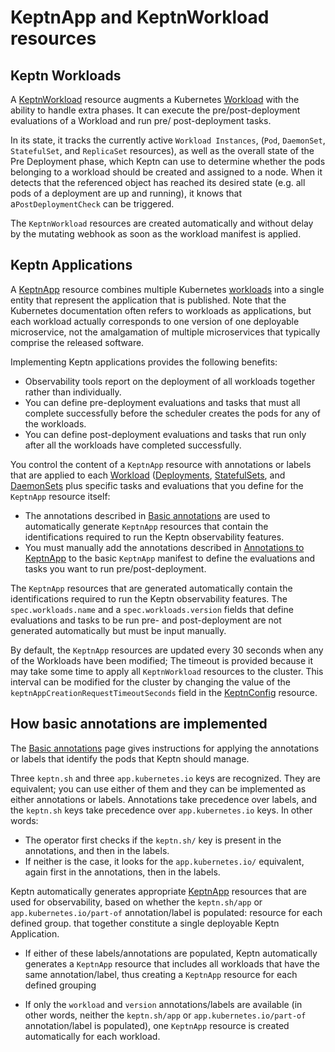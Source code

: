 # KeptnApp and KeptnWorkload resources

## Keptn Workloads

A
[KeptnWorkload](../../reference/api-reference/lifecycle/v1alpha3/index.md#keptnworkload)
resource augments a Kubernetes
[Workload](https://kubernetes.io/docs/concepts/workloads/)
with the ability to handle extra phases.
It can execute the pre/post-deployment evaluations of a Workload
and run pre/ post-deployment tasks.

In its state, it tracks the currently active `Workload Instances`,
(`Pod`, `DaemonSet`, `StatefulSet`, and `ReplicaSet` resources),
as well as the overall state of the Pre Deployment phase,
which Keptn can use to determine
whether the pods belonging to a workload
should be created and assigned to a node.
When it detects that the referenced object has reached its desired state
(e.g. all pods of a deployment are up and running),
it knows that a`PostDeploymentCheck` can be triggered.

The `KeptnWorkload` resources are created automatically
and without delay by the mutating webhook
as soon as the workload manifest is applied.

## Keptn Applications

A [KeptnApp](../../reference/crd-reference/app.md)
resource combines multiple Kubernetes
[workloads](https://kubernetes.io/docs/concepts/workloads/)
into a single entity
that represent the application that is published.
Note that the Kubernetes documentation
often refers to workloads as applications,
but each workload actually corresponds to one version
of one deployable microservice,
not the amalgamation of multiple microservices
that typically comprise the released software.

Implementing Keptn applications provides the following benefits:

* Observability tools report on the deployment
  of all workloads together rather than individually.
* You can define pre-deployment evaluations and tasks
  that must all complete successfully
  before the scheduler creates the pods for any of the workloads.
* You can define post-deployment evaluations and tasks
  that run only after all the workloads have completed successfully.

You control the content of a `KeptnApp` resource
with annotations or labels that are applied to each
[Workload](https://kubernetes.io/docs/concepts/workloads/)
([Deployments](https://kubernetes.io/docs/concepts/workloads/controllers/deployment/),
[StatefulSets](https://kubernetes.io/docs/concepts/workloads/controllers/statefulset/),
and
[DaemonSets](https://kubernetes.io/docs/concepts/workloads/controllers/daemonset/)
plus specific tasks and evaluations that you define
for the `KeptnApp` resource itself:

* The annotations described in
  [Basic annotations](../../guides/integrate.md#basic-annotations)
  are used to automatically generate `KeptnApp` resources
  that contain the identifications required
  to run the Keptn observability features.
* You must manually add the annotations described in
  [Annotations to KeptnApp](../../guides/tasks.md/#annotations-to-keptnapp)
  to the basic `KeptnApp` manifest to define
  the evaluations and tasks you want to run pre/post-deployment.

The `KeptnApp` resources that are generated automatically
contain the identifications required to run the Keptn observability features.
The `spec.workloads.name` and a `spec.workloads.version` fields
that define evaluations and tasks to be run
pre- and post-deployment are not generated automatically
but must be input manually.

By default, the `KeptnApp` resources are updated every 30 seconds
when any of the Workloads have been modified;
The timeout is provided because it may take some time
to apply all `KeptnWorkload` resources to the cluster.
This interval can be modified for the cluster by changing the value
of the `keptnAppCreationRequestTimeoutSeconds` field in the
[KeptnConfig](../../reference/crd-reference/config.md)
resource.

## How basic annotations are implemented

The [Basic annotations](../../guides/integrate.md#basic-annotations)
page gives instructions for applying the annotations or labels
that identify the pods that Keptn should manage.

Three `keptn.sh` and three `app.kubernetes.io` keys are recognized.
They are equivalent; you can use either of them
and they can be implemented as either annotations or labels.
Annotations take precedence over labels,
and the `keptn.sh` keys take precedence over `app.kubernetes.io` keys.
In other words:

* The operator first checks if the `keptn.sh/` key is present
  in the annotations, and then in the labels.
* If neither is the case, it looks for the `app.kubernetes.io/` equivalent,
  again first in the annotations, then in the labels.

Keptn automatically generates appropriate
[KeptnApp](../../reference/crd-reference/app.md)
resources that are used for observability,
based on whether the `keptn.sh/app` or `app.kubernetes.io/part-of`
annotation/label is populated:
resource for each defined group.
that together constitute a single deployable Keptn Application.

* If either of these labels/annotations are populated,
  Keptn automatically generates a `KeptnApp` resource
  that includes all workloads that have the same annotation/label,
  thus creating a `KeptnApp` resource for each defined grouping

* If only the `workload` and `version` annotations/labels are available
  (in other words, neither the `keptn.sh/app`
  or `app.kubernetes.io/part-of` annotation/label is populated),
  one `KeptnApp` resource is created automatically for each workload.
